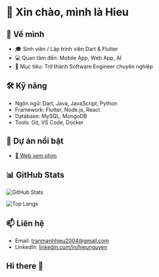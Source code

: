 # 👋 Xin chào, mình là Hieu

## 🌱 Về mình
- 🎓 Sinh viên / Lập trình viên Dart & Flutter
- 💻 Quan tâm đến: Mobile App, Web App, AI
- 🚀 Mục tiêu: Trở thành Software Engineer chuyên nghiệp

## 🛠️ Kỹ năng
- Ngôn ngữ: Dart, Java, JavaScript, Python
- Framework: Flutter, Node.js, React
- Database: MySQL, MongoDB
- Tools: Git, VS Code, Docker

## 📂 Dự án nổi bật
- [📱 Web xem phim](https://do-an-web-xem-phim.vercel.app/)


## 📊 GitHub Stats
![GitHub Stats](https://github-readme-stats.vercel.app/api?username=USERNAME&show_icons=true&theme=tokyonight)

![Top Langs](https://github-readme-stats.vercel.app/api/top-langs/?username=USERNAME&layout=compact&theme=tokyonight)

## 📫 Liên hệ
- Email: tranmanhhieu2004@gmail.com  
- LinkedIn: [linkedin.com/in/hieunguyen](https://linkedin.com/in/plezz14)  

## Hi there 👋

